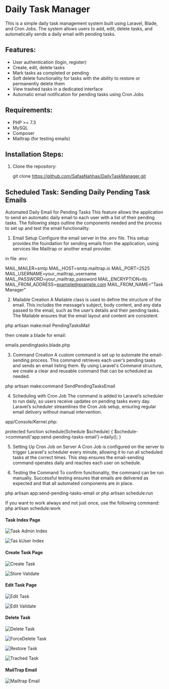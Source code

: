 # Daily Task Manager

This is a simple daily task management system built using Laravel, Blade, and Cron Jobs. The system allows users to add, edit, delete tasks, and automatically sends a daily email with pending tasks.

## Features:
- User authentication (login, register)
- Create, edit, delete tasks
- Mark tasks as completed or pending
- Soft delete functionality for tasks with the ability to restore or permanently delete them
- View trashed tasks in a dedicated interface
- Automatic email notification for pending tasks using Cron Jobs

## Requirements:
- PHP >= 7.3
- MySQL
- Composer
- Mailtrap (for testing emails)

## Installation Steps:

1. Clone the repository:

   git clone https://github.com/SafaaNahhas/DailyTaskManager.git
  


## Scheduled Task: Sending Daily Pending Task Emails

Automated Daily Email for Pending Tasks
This feature allows the application to send an automatic daily email to each user with a list of their pending tasks. The following steps outline the components needed and the process to set up and test the email functionality.

1. Email Setup
Configure the email server in the .env file. This setup provides the foundation for sending emails from the application, using services like Mailtrap or another email provider.

in file .env:

MAIL_MAILER=smtp
MAIL_HOST=smtp.mailtrap.io
MAIL_PORT=2525
MAIL_USERNAME=your_mailtrap_username
MAIL_PASSWORD=your_mailtrap_password
MAIL_ENCRYPTION=tls
MAIL_FROM_ADDRESS=example@example.com
MAIL_FROM_NAME="Task Manager"


2. Mailable Creation
A Mailable class is used to define the structure of the email. This includes the message’s subject, body content, and any data passed to the email, such as the user’s details and their pending tasks. The Mailable ensures that the email layout and content are consistent.

php artisan make:mail PendingTasksMail

then create a blade for email:

emails.pendingtasks.blade.php 

3. Command Creation
A custom command is set up to automate the email-sending process. This command retrieves each user’s pending tasks and sends an email listing them. By using Laravel's Command structure, we create a clear and reusable command that can be scheduled as needed.

php artisan make:command SendPendingTasksEmail


4. Scheduling with Cron Job
The command is added to Laravel’s scheduler to run daily, so users receive updates on pending tasks every day. Laravel’s scheduler streamlines the Cron Job setup, ensuring regular email delivery without manual intervention.

 app/Console/Kernel.php:

protected function schedule(Schedule $schedule)
{
    $schedule->command('app:send-pending-tasks-email')->daily();
}

5. Setting Up Cron Job on Server
A Cron Job is configured on the server to trigger Laravel's scheduler every minute, allowing it to run all scheduled tasks at the correct times. This step ensures the email-sending command operates daily and reaches each user on schedule.

6. Testing the Command
To confirm functionality, the command can be run manually. Successful testing ensures that emails are delivered as expected and that all automated components are in place.

php artisan app:send-pending-tasks-email
or
php artisan schedule:run 

If you want to work always and not just once, use the following command:
php artisan schedule:work

#### Task Index Page

![Task Admin Index](public/images/Admin.PNG)

![Tas kUser Index](public/images/User.PNG)

#### Create Task Page

![Create Task](public/images/CreateSuccess.PNG)

![Store Validate](public/images/StoreValidate.PNG)

#### Edit Task Page

![Edit Task](public/images/UpdateSuccess.PNG)

![Edit Validate](public/images/EditValidate.PNG)

#### Delete Task 

![Delete Task](public/images/DeleteSuccess.PNG)

![ForceDelete Task](public/images/ForceDelete.PNG.PNG)

![Restore Task](public/images/Restore.PNG)

![Trached Task](public/images/Trached.PNG)

#### MailTrap Email

![Mailtrap Email](public/images/MailtrapEmail.PNG)
